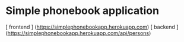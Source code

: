 # Simple phonebook application

[ frontend ] (<https://simplephonebookapp.herokuapp.com>)
[ backend ] (<https://simplephonebookapp.herokuapp.com/api/persons>)
